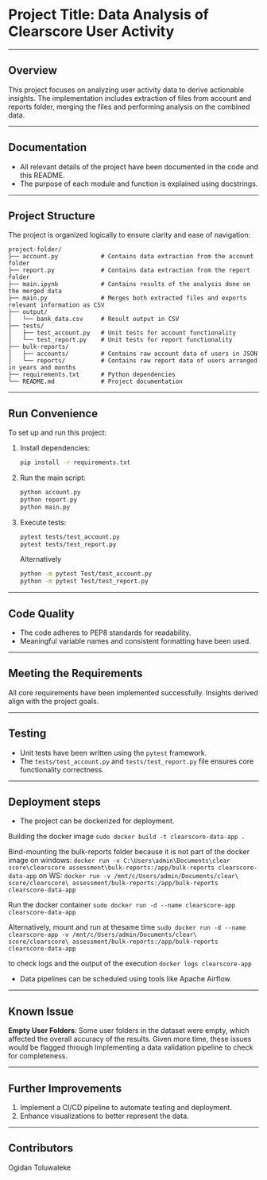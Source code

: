 # **Project Title: Data Analysis of Clearscore User Activity**

---

## **Overview**
This project focuses on analyzing user activity data to derive actionable insights. The implementation includes extraction of files from account and reports folder, merging the files and performing analysis on the combined data.

---

## **Documentation**
- All relevant details of the project have been documented in the code and this README.
- The purpose of each module and function is explained using docstrings.

---

## **Project Structure**
The project is organized logically to ensure clarity and ease of navigation:

```plaintext
project-folder/
├── account.py            # Contains data extraction from the account folder
├── report.py             # Contains data extraction from the report folder
├── main.ipynb            # Contains results of the analysis done on the merged data
├── main.py               # Merges both extracted files and exports relevant information as CSV
├── output/
│   └── bank_data.csv     # Result output in CSV
├── tests/
│   ├── test_account.py   # Unit tests for account functionality
│   └── test_report.py    # Unit tests for report functionality
├── bulk-reports/
│   ├── accounts/         # Contains raw account data of users in JSON
│   └── reports/          # Contains raw report data of users arranged in years and months
├── requirements.txt      # Python dependencies
└── README.md             # Project documentation

```

---

## **Run Convenience**
To set up and run this project:

1. Install dependencies:
    ```bash
    pip install -r requirements.txt
    ```
2. Run the main script:
    ```bash
    python account.py
    python report.py
    python main.py
    ```
3. Execute tests:
    ```bash
    pytest tests/test_account.py
    pytest tests/test_report.py
    ```
    Alternatively
    ```bash
    python -m pytest Test/test_account.py
    python -m pytest Test/test_report.py
    ```
---

## **Code Quality**
- The code adheres to PEP8 standards for readability.
- Meaningful variable names and consistent formatting have been used.

---

## **Meeting the Requirements**
All core requirements have been implemented successfully. Insights derived align with the project goals.

---

## **Testing**
- Unit tests have been written using the `pytest` framework.
- The `tests/test_account.py` and `tests/test_report.py` file ensures core functionality correctness.

---

## **Deployment steps**
- The project can be dockerized for deployment.

Building the docker image
`sudo docker build -t clearscore-data-app .`

Bind-mounting the bulk-reports folder because it is not part of the docker image
on windows:
`docker run -v C:\Users\admin\Documents\clear score\clearscore assessment\bulk-reports:/app/bulk-reports clearscore-data-app`
on WS:
`docker run -v /mnt/c/Users/admin/Documents/clear\ score/clearscore\ assessment/bulk-reports:/app/bulk-reports clearscore-data-app`

Run the docker container
`sudo docker run -d --name clearscore-app clearscore-data-app`

Alternatively, mount and run at thesame time
`sudo docker run -d --name clearscore-app -v /mnt/c/Users/admin/Documents/clear\ score/clearscore\ assessment/bulk-reports:/app/bulk-reports clearscore-data-app`

to check logs and the output of the execution
`docker logs clearscore-app`



- Data pipelines can be scheduled using tools like Apache Airflow.

---

## **Known Issue**
**Empty User Folders**: 
Some user folders in the dataset were empty, which affected the overall accuracy of the results. Given more time, these issues would be flagged through Implementing a data validation pipeline to check for completeness.

---

## **Further Improvements**
1. Implement a CI/CD pipeline to automate testing and deployment.
2. Enhance visualizations to better represent the data.

---

## **Contributors**
Ogidan Toluwaleke

